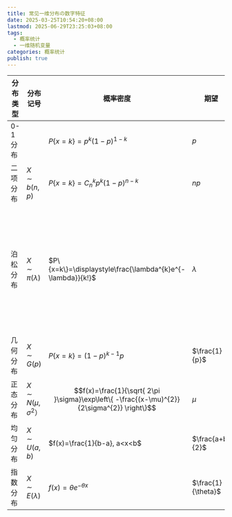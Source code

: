 ```yaml
---
title: 常见一维分布の数字特征
date: 2025-03-25T10:54:20+08:00
lastmod: 2025-06-29T23:25:03+08:00
tags:
  - 概率统计
  - 一维随机变量
categories: 概率统计
publish: true
---
```


| 分布类型   | 分布记号                      | 概率密度                                                                                        | 期望                 | 方差                     | 应用情形                                     |
| ------ | ------------------------- | ------------------------------------------------------------------------------------------- | ------------------ | ---------------------- | ---------------------------------------- |
| 0-1 分布 |                           | $P\{x=k\}=p^{k}(1-p)^{1-k}$                                                                 | $p$                | $p(1-p)$               |                                          |
| 二项分布   | $X\sim b(n,p)$            | $P\{x=k\}=C_{n}^{k}p^{k}(1-p)^{n-k}$                                                        | $np$               | $np(1-p)$              |                                          |
| 泊松分布   | $X\sim \pi(\lambda)$      | $P\{x=k\}=\displaystyle\frac{\lambda^{k}e^{-\lambda}}{k!}$                                  | $\lambda$          | $\lambda$              | 二项分布<br>$n$ 极大<br>$p$ 极小<br>$\lambda=np$ |
| 几何分布   | $X\sim G(p)$              | $P\{x=k\}=(1-p)^{k-1}p$                                                                     | $\frac{1}{p}$      | $\frac{1-p}{p^{2}}$    |                                          |
| 正态分布   | $X\sim N(\mu,\sigma^{2}）$ | $$f(x)=\frac{1}{\sqrt{ 2\pi }\sigma}\exp\left\{ -\frac{(x-\mu)^{2}}{2\sigma^{2}} \right\}$$ | $\mu$              | $\sigma^{2}$           |                                          |
| 均匀分布   | $X\sim U(a,b)$            | $f(x)=\frac{1}{b-a}, a<x<b$                                                                 | $\frac{a+b}{2}$    | $\frac{(b-a)^{2}}{12}$ |                                          |
| 指数分布   | $X\sim E(\lambda)$        | $f(x)=\theta e^{-\theta x}$                                                                 | $\frac{1}{\theta}$ | $\frac{1}{\theta^{2}}$ |                                          |
